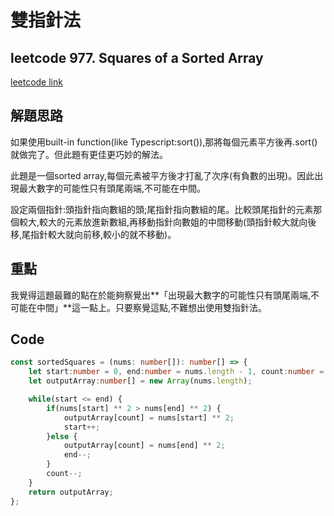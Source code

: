 # 雙指針法

## leetcode 977. Squares of a Sorted Array

[leetcode link](https://leetcode.com/problems/squares-of-a-sorted-array/)

## 解題思路

如果使用built-in function(like Typescript:sort()),那將每個元素平方後再.sort()就做完了。但此題有更佳更巧妙的解法。

此題是一個sorted array,每個元素被平方後才打亂了次序(有負數的出現)。因此出現最大數字的可能性只有頭尾兩端,不可能在中間。

設定兩個指針:頭指針指向數組的頭;尾指針指向數組的尾。比較頭尾指針的元素那個較大,較大的元素放進新數組,再移動指針向數姐的中間移動(頭指針較大就向後移,尾指針較大就向前移,較小的就不移動)。

## 重點

我覺得這題最難的點在於能夠察覺出**「出現最大數字的可能性只有頭尾兩端,不可能在中間」**這一點上。只要察覺這點,不難想出使用雙指針法。

## Code

```typescript
const sortedSquares = (nums: number[]): number[] => {
    let start:number = 0, end:number = nums.length - 1, count:number = nums.length - 1;
    let outputArray:number[] = new Array(nums.length);

    while(start <= end) {
        if(nums[start] ** 2 > nums[end] ** 2) {
            outputArray[count] = nums[start] ** 2;
            start++;
        }else {
            outputArray[count] = nums[end] ** 2;
            end--;
        }
        count--;
    }
    return outputArray;
};
```
